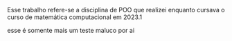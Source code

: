 Esse trabalho refere-se a disciplina de POO que realizei enquanto cursava o curso de matemática computacional em 2023.1 

esse é somente mais um teste maluco por ai 
